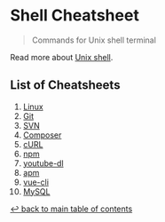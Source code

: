 # Shell Cheatsheet
> Commands for Unix shell terminal

Read more about [Unix shell](https://en.wikipedia.org/wiki/Unix_shell.md).

## List of Cheatsheets

1. [Linux](linux.md)
1. [Git](git.md)
1. [SVN](svn.md)
1. [Composer](composer.md)
1. [cURL](curl.md)
1. [npm](npm.md)
1. [youtube-dl](youtube-dl.md)
1. [apm](apm.md)
1. [vue-cli](vue-cli.md)
1. [MySQL](mysql.md)

[↩ back to main table of contents](../README.md#main-table-of-contents)
